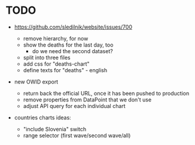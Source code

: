 # TODO

- https://github.com/sledilnik/website/issues/700
    - remove hierarchy, for now
    - show the deaths for the last day, too
        - do we need the second dataset?
    - split into three files
    - add css for "deaths-chart"
    - define texts for "deaths" - english

- new OWID export
    - return back the official URL, once it has been pushed to production
    - remove properties from DataPoint that we don't use
    - adjust API query for each individual chart

- countries charts ideas:
    - "include Slovenia" switch
    - range selector (first wave/second wave/all)